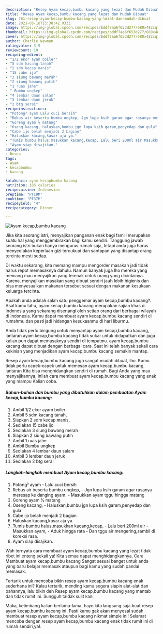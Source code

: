 ```yaml
---
description: "Resep Ayam kecap,bumbu kacang yang lezat dan Mudah Dibuat"
title: "Resep Ayam kecap,bumbu kacang yang lezat dan Mudah Dibuat"
slug: 761-resep-ayam-kecap-bumbu-kacang-yang-lezat-dan-mudah-dibuat
date: 2021-06-18T15:38:42.033Z
image: https://img-global.cpcdn.com/recipes/bddf7aa6f653d277/680x482cq70/ayam-kecapbumbu-kacang-foto-resep-utama.jpg
thumbnail: https://img-global.cpcdn.com/recipes/bddf7aa6f653d277/680x482cq70/ayam-kecapbumbu-kacang-foto-resep-utama.jpg
cover: https://img-global.cpcdn.com/recipes/bddf7aa6f653d277/680x482cq70/ayam-kecapbumbu-kacang-foto-resep-utama.jpg
author: Charlie Newman
ratingvalue: 3.9
reviewcount: 10
recipeingredient:
- "1/2 ekor ayam boiler"
- "5 sdm kacang tanah"
- "2 sdm kecap manis"
- "15 cabe ijo"
- "3 siung bawang merah"
- "2 siung bawang putih"
- "1 ruas jahe"
- " Bumbu ungkep"
- "4 lembar daun salam"
- "3 lembar daun jeruk"
- "2 btg serai"
recipeinstructions:
- "Potong² ayam Lalu cuci bersih"
- "Rebus air beserta bumbu ungkep, Jgn lupa ksih garam agar rasanya meresap ke danging ayam. Masukkan ayam tggu hingga matang"
- "Goreng ayam ½ matang"
- "Oseng kacang, Haluskan,bumbu jgn lupa ksih garam,penyedap dan gula"
- "Cabe ijo belah menjadi 2 bagian"
- "Haluskan kacang,kasar aja ya."
- "Tumis bumbu halus,masukkan kacang,kecap, Lalu beri 200ml air Masukkan ayam, Aduk hingga rata Dan tggu air mengering,sambil di koreksi rasa."
- "Ayam siap disajikan."
categories:
- Resep
tags:
- ayam
- kecapbumbu
- kacang

katakunci: ayam kecapbumbu kacang 
nutrition: 106 calories
recipecuisine: Indonesian
preptime: "PT19M"
cooktime: "PT37M"
recipeyield: "4"
recipecategory: Dinner

---
```



![Ayam kecap,bumbu kacang](https://img-global.cpcdn.com/recipes/bddf7aa6f653d277/680x482cq70/ayam-kecapbumbu-kacang-foto-resep-utama.jpg)

Jika kita seorang istri, menyajikan panganan enak bagi famili merupakan suatu hal yang menggembirakan bagi kamu sendiri. Tanggung jawab seorang istri bukan hanya mengurus rumah saja, tetapi anda juga harus menyediakan keperluan gizi tercukupi dan santapan yang disantap orang tercinta mesti sedap.

Di waktu  sekarang, kita memang mampu mengorder masakan jadi tidak harus repot memasaknya dahulu. Namun banyak juga lho mereka yang memang mau menyajikan yang terenak untuk orang yang dicintainya. Karena, menyajikan masakan yang dibuat sendiri jauh lebih higienis dan bisa menyesuaikan makanan tersebut sesuai dengan makanan kesukaan keluarga tercinta. 



Apakah anda adalah salah satu penggemar ayam kecap,bumbu kacang?. Asal kamu tahu, ayam kecap,bumbu kacang merupakan sajian khas di Indonesia yang sekarang disenangi oleh setiap orang dari berbagai wilayah di Indonesia. Kamu dapat membuat ayam kecap,bumbu kacang sendiri di rumahmu dan pasti jadi hidangan kesukaanmu di hari liburmu.

Anda tidak perlu bingung untuk menyantap ayam kecap,bumbu kacang, lantaran ayam kecap,bumbu kacang tidak sukar untuk didapatkan dan juga kalian pun dapat memasaknya sendiri di tempatmu. ayam kecap,bumbu kacang dapat dibuat dengan berbagai cara. Saat ini telah banyak sekali cara kekinian yang menjadikan ayam kecap,bumbu kacang semakin mantap.

Resep ayam kecap,bumbu kacang juga sangat mudah dibuat, lho. Kamu tidak perlu capek-capek untuk memesan ayam kecap,bumbu kacang, lantaran Kita bisa menghidangkan sendiri di rumah. Bagi Anda yang mau menyajikannya, inilah cara membuat ayam kecap,bumbu kacang yang enak yang mampu Kalian coba.

<!--inarticleads1-->

##### Bahan-bahan dan bumbu yang dibutuhkan dalam pembuatan Ayam kecap,bumbu kacang:

1. Ambil 1/2 ekor ayam boiler
1. Ambil 5 sdm kacang tanah,
1. Siapkan 2 sdm kecap manis,
1. Sediakan 15 cabe ijo
1. Sediakan 3 siung bawang merah
1. Siapkan 2 siung bawang putih
1. Ambil 1 ruas jahe
1. Ambil  Bumbu ungkep
1. Sediakan 4 lembar daun salam
1. Ambil 3 lembar daun jeruk
1. Sediakan 2 btg serai




<!--inarticleads2-->

##### Langkah-langkah membuat Ayam kecap,bumbu kacang:

1. Potong² ayam - Lalu cuci bersih
1. Rebus air beserta bumbu ungkep, - Jgn lupa ksih garam agar rasanya meresap ke danging ayam. - Masukkan ayam tggu hingga matang
1. Goreng ayam ½ matang
1. Oseng kacang, - Haluskan,bumbu jgn lupa ksih garam,penyedap dan gula
1. Cabe ijo belah menjadi 2 bagian
1. Haluskan kacang,kasar aja ya.
1. Tumis bumbu halus,masukkan kacang,kecap, - Lalu beri 200ml air - Masukkan ayam, - Aduk hingga rata - Dan tggu air mengering,sambil di koreksi rasa.
1. Ayam siap disajikan.




Wah ternyata cara membuat ayam kecap,bumbu kacang yang lezat tidak ribet ini enteng sekali ya! Kita semua dapat menghidangkannya. Cara Membuat ayam kecap,bumbu kacang Sangat sesuai banget untuk anda yang baru belajar memasak ataupun bagi kamu yang sudah pandai memasak.

Tertarik untuk mencoba bikin resep ayam kecap,bumbu kacang enak sederhana ini? Kalau tertarik, mending kamu segera siapin alat-alat dan bahannya, lalu bikin deh Resep ayam kecap,bumbu kacang yang mantab dan tidak rumit ini. Sungguh taidak sulit kan. 

Maka, ketimbang kalian berlama-lama, hayo kita langsung saja buat resep ayam kecap,bumbu kacang ini. Pasti kamu gak akan menyesal sudah membuat resep ayam kecap,bumbu kacang nikmat simple ini! Selamat mencoba dengan resep ayam kecap,bumbu kacang enak tidak rumit ini di rumah sendiri,ya!.

